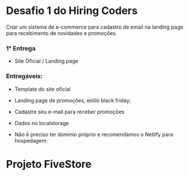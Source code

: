 # Desafio 1 do Hiring Coders

Criar um sistema de e-commerce para cadastro de email na landing page para recebimento de novidades e promoções.
### 1° Entrega

- Site Oficial / Landing page

### Entregáveis:

- Template do site oficial

- Landing page de promoções, estilo black friday;

- Cadastre seu e-mail para receber promoções

- Dados no localstorage

- Não é preciso ter domínio próprio e recomendamos o Netlify para hospedagem.
# Projeto FiveStore

